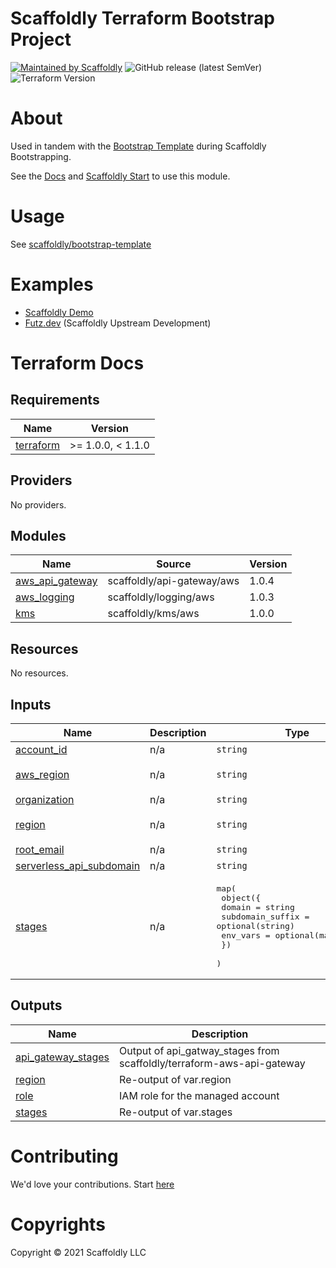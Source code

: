 # Scaffoldly Terraform Bootstrap Project

[![Maintained by Scaffoldly](https://img.shields.io/badge/maintained%20by-scaffoldly-blueviolet)](https://github.com/scaffoldly)
![GitHub release (latest SemVer)](https://img.shields.io/github/v/release/scaffoldly/terraform-scaffoldly-bootstrap)
![Terraform Version](https://img.shields.io/badge/tf-%3E%3D0.15.0-blue.svg)

# About

Used in tandem with the [Bootstrap Template](https://github.com/scaffoldly/bootstrap-template) during Scaffoldly Bootstrapping.

See the [Docs](https://docs.scaffold.ly) and [Scaffoldly Start](https://start.scaffold.ly) to use this module.

# Usage

See [scaffoldly/bootstrap-template](https://github.com/scaffoldly/bootstrap-template/blob/main/main.tf)

# Examples

- [Scaffoldly Demo](https://github.com/scaffoldly-demo/scaffoldly-bootstrap)
- [Futz.dev](https://github.com/futz-dev/scaffoldly-bootstrap) (Scaffoldly Upstream Development)

# Terraform Docs

<!-- BEGIN_TF_DOCS -->
## Requirements

| Name | Version |
|------|---------|
| <a name="requirement_terraform"></a> [terraform](#requirement\_terraform) | >= 1.0.0, < 1.1.0 |

## Providers

No providers.

## Modules

| Name | Source | Version |
|------|--------|---------|
| <a name="module_aws_api_gateway"></a> [aws\_api\_gateway](#module\_aws\_api\_gateway) | scaffoldly/api-gateway/aws | 1.0.4 |
| <a name="module_aws_logging"></a> [aws\_logging](#module\_aws\_logging) | scaffoldly/logging/aws | 1.0.3 |
| <a name="module_kms"></a> [kms](#module\_kms) | scaffoldly/kms/aws | 1.0.0 |

## Resources

No resources.

## Inputs

| Name | Description | Type | Default | Required |
|------|-------------|------|---------|:--------:|
| <a name="input_account_id"></a> [account\_id](#input\_account\_id) | n/a | `string` | n/a | yes |
| <a name="input_aws_region"></a> [aws\_region](#input\_aws\_region) | n/a | `string` | `"us-east-1"` | no |
| <a name="input_organization"></a> [organization](#input\_organization) | n/a | `string` | n/a | yes |
| <a name="input_region"></a> [region](#input\_region) | n/a | `string` | `"us-east-1"` | no |
| <a name="input_root_email"></a> [root\_email](#input\_root\_email) | n/a | `string` | n/a | yes |
| <a name="input_serverless_api_subdomain"></a> [serverless\_api\_subdomain](#input\_serverless\_api\_subdomain) | n/a | `string` | `"sly"` | no |
| <a name="input_stages"></a> [stages](#input\_stages) | n/a | <pre>map(<br>    object({<br>      domain           = string<br>      subdomain_suffix = optional(string)<br>      env_vars         = optional(map(string))<br>    })<br>  )</pre> | n/a | yes |

## Outputs

| Name | Description |
|------|-------------|
| <a name="output_api_gateway_stages"></a> [api\_gateway\_stages](#output\_api\_gateway\_stages) | Output of api\_gatway\_stages from scaffoldly/terraform-aws-api-gateway |
| <a name="output_region"></a> [region](#output\_region) | Re-output of var.region |
| <a name="output_role"></a> [role](#output\_role) | IAM role for the managed account |
| <a name="output_stages"></a> [stages](#output\_stages) | Re-output of var.stages |
<!-- END_TF_DOCS -->

# Contributing

We'd love your contributions. Start [here](https://docs.scaffold.ly/contributing)

# Copyrights

Copyright © 2021 Scaffoldly LLC
